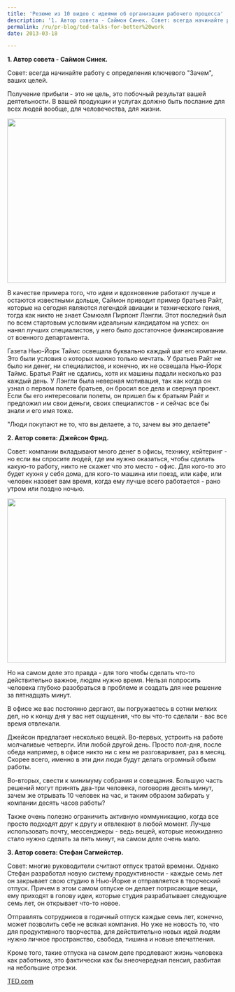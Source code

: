 ```yaml
---
title: 'Резюме из 10 видео с идеями об организации рабочего процесса'
description: '1. Автор совета - Саймон Синек. Совет: всегда начинайте работу с определения ключевого &quot;Зачем&quot;, ваших целей.'
permalink: /ru/pr-blog/ted-talks-for-better%20work
date: 2013-03-18

---
```

<p><strong>1. Автор совета - Саймон Синек.</strong></p>
<p>Совет: всегда начинайте работу с определения ключевого "Зачем", ваших целей.</p>
<p>Получение прибыли - это не цель, это побочный результат вашей деятельности. В вашей продукции и услугах должно быть послание для всех людей вообще, для человечества, для жизни. </p>
<p><img src="{{ site.assets }}/upload/324416163_2f6c993197.jpg" alt="" class="post__img" width="500" height="375"></p>
<p>В качестве примера того, что идеи и вдохновение работают лучше и остаются известными дольше, Саймон приводит пример братьев Райт, которые на сегодня являются легендой авиации и технического гения, тогда как никто не знает Сэмюэля Пирпонт Лэнгли. Этот последний был по всем стартовым условиям идеальным кандидатом на успех: он нанял лучших специалистов, у него было достаточное финансирование от военного департамента. </p>
<p>Газета Нью-Йорк Таймс освещала буквально каждый шаг его компании. Это были условия о которых можно только мечтать. У братьев Райт не было ни денег, ни специалистов, и конечно, их не освещала Нью-Йорк Таймс. Братья Райт не сдались, хотя их машины падали несколько раз каждый день.  У Лэнгли была неверная мотивация, так как когда он узнал о первом полете братьев, он бросил все дела и свернул проект. Если бы его интересовали полеты, он пришел бы к братьям Райт и предложил им свои деньги, своих специалистов - и сейчас все бы знали и его имя тоже.</p>
<p>"Люди покупают не то, что вы делаете, а то, зачем вы это делаете"</p>
<p><strong>2. Автор совета: Джейсон Фрид.</strong></p>
<p>Совет: компании вкладывают много денег в офисы, технику, кейтеринг - но если вы спросите людей, где им нужно оказаться, чтобы сделать какую-то работу, никто не скажет что это место - офис. Для кого-то это будет кухня у себя дома, для кого-то машина или поезд, или кафе, или человек назовет вам время, когда ему лучше всего работается - рано утром или поздно ночью. </p>
<p><img src="{{ site.assets }}/upload/5730523107_969702e067.jpg" alt="" class="post__img" width="500" height="375"></p>
<p>Но на самом деле это правда - для того чтобы сделать что-то действительно важное, людям нужно время. Нельзя попросить человека глубоко разобраться в проблеме и создать для нее решение за пятнадцать минут.</p>
<p>В офисе же вас постоянно дергают, вы погружаетесь в сотни мелких  дел, но к концу дня у вас нет ощущения, что вы что-то сделали - вас все время отвлекали.</p>
<p>Джейсон предлагает несколько вещей. Во-первых, устроить на работе молчаливые четверги. Или любой другой день. Просто пол-дня, после обеда например, в офисе никто ни с кем не разговаривает, раз в месяц. Скорее всего, именно в эти дни люди будут делать огромный объем работы.  </p>
<p>Во-вторых, свести к минимуму собрания и совещания. Большую часть решений могут принять два-три человека, поговорив десять минут, зачем же отрывать 10 человек на час, и таким образом забирать у компании десять часов работы? </p>
<p>Также очень полезно ограничить активную коммуникацию,  когда все просто подходят друг к другу и отвлекают в любой момент. Лучше использовать почту, мессенджеры - ведь вещей, которые неожиданно стало нужно сделать за пять минут, на самом деле очень мало.</p>
<p><strong>3. Автор совета: Стефан Сагмейстер.</strong></p>
<p>Совет: многие руководители считают отпуск тратой времени. Однако Стефан разработал новую систему продуктивности - каждые семь лет он закрывает свою студию в Нью-Йорке и отправляется в творческий отпуск. Причем в этом самом отпуске он делает потрясающие вещи, ему приходят в голову идеи, которые студия разрабатывает следующие семь лет, он открывает что-то новое.</p>
<p>Отправлять сотрудников в годичный отпуск каждые семь лет, конечно, может позволить себе не всякая компания. Но уже не новость то, что для продуктивного творчества, для действительно новых идей людям нужно личное пространство, свобода, тишина и новые впечатления.</p>
<p>Кроме того, такие отпуска на самом деле продлевают жизнь человека как работника, это фактически как бы внеочередная пенсия, разбитая на небольшие отрезки.</p>
<p><a href="https://www.ted.com/playlists/60/work_smarter.html">TED.com</a>

